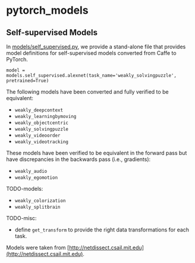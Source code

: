 # pytorch_models

## Self-supervised Models
In [models/self_supervised.py](models/self_supervised.py), we provide a stand-alone file that provides model definitions for self-supervised models converted from Caffe to PyTorch.

`model = models.self_supervised.alexnet(task_name='weakly_solvingpuzzle', pretrained=True)`

The following models have been converted and fully verified to be equivalent:
* `weakly_deepcontext`
* `weakly_learningbymoving`
* `weakly_objectcentric`
* `weakly_solvingpuzzle`
* `weakly_videoorder`
* `weakly_videotracking`

These models have been verified to be equivalent in the forward pass but have discrepancies in the backwards pass (i.e., gradients):
* `weakly_audio`
* `weakly_egomotion`

TODO-models:
* `weakly_colorization`
* `weakly_splitbrain`

TODO-misc:
* define `get_transform` to provide the right data transformations for each task.

Models were taken from [http://netdissect.csail.mit.edu](http://netdissect.csail.mit.edu).
